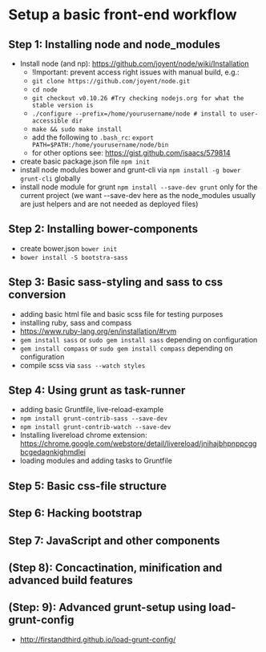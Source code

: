 # Setup a basic front-end workflow

## Step 1: Installing node and node_modules
* Install node (and np): https://github.com/joyent/node/wiki/Installation
	* !Important: prevent access right issues with manual build, e.g.:
  * ```git clone https://github.com/joyent/node.git```
  * ```cd node```
  * ```git checkout v0.10.26 #Try checking nodejs.org for what the stable version is```
  * ```./configure --prefix=/home/yourusername/node # install to user-accessible dir```
  * ```make && sudo make install```
  *  add the following to ```.bash_rc```: ```export PATH=$PATH:/home/yourusername/node/bin```
	* for other options see: https://gist.github.com/isaacs/579814
* create basic package.json file ```npm init```
* install node modules bower and grunt-cli via ```npm install -g bower grunt-cli``` globally 
* install node module for grunt ```npm install --save-dev grunt``` only for the current project (we want --save-dev here as the node_modules usually are just helpers and are not needed as deployed files)

## Step 2: Installing bower-components
* create bower.json ```bower init```
* ```bower install -S bootstra-sass```

## Step 3: Basic sass-styling and sass to css conversion
* adding basic html file and basic scss file for testing purposes
* installing ruby, sass and compass
 * https://www.ruby-lang.org/en/installation/#rvm
 * ```gem install sass``` or ```sudo gem install sass``` depending on configuration
 * ```gem install compass``` or ```sudo gem install compass``` depending on configuration
*  compile scss via ```sass --watch styles```

## Step 4: Using grunt as task-runner
* adding basic Gruntfile, live-reload-example
 * ```npm install grunt-contrib-sass --save-dev```
 * ```npm install grunt-contrib-watch --save-dev```
 * Installing livereload chrome extension: https://chrome.google.com/webstore/detail/livereload/jnihajbhpnppcggbcgedagnkighmdlei
 * loading modules and adding tasks to Gruntfile

## Step 5: Basic css-file structure

## Step 6: Hacking bootstrap

## Step 7: JavaScript and other components

## (Step 8): Concactination, minification and advanced build features

## (Step: 9): Advanced grunt-setup using load-grunt-config
* http://firstandthird.github.io/load-grunt-config/
